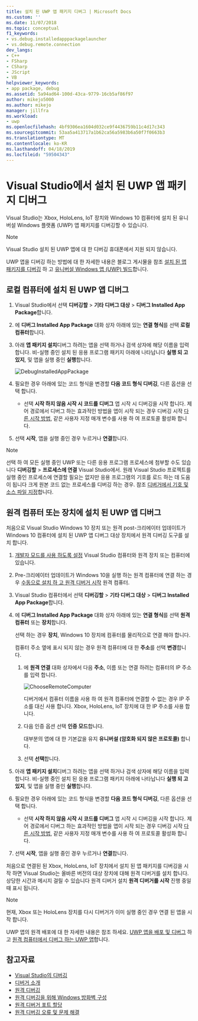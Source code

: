 ```yaml
---
title: 설치 된 UWP 앱 패키지 디버그 | Microsoft Docs
ms.custom: ''
ms.date: 11/07/2018
ms.topic: conceptual
f1_keywords:
- vs.debug.installedapppackagelauncher
- vs.debug.remote.connection
dev_langs:
- C++
- FSharp
- CSharp
- JScript
- VB
helpviewer_keywords:
- app package, debug
ms.assetid: 5a94ad64-100d-43ca-9779-16cb5af86f97
author: mikejo5000
ms.author: mikejo
manager: jillfra
ms.workload:
- uwp
ms.openlocfilehash: 4bf9306ea1604d032ce9f4436759b11c4d17c343
ms.sourcegitcommit: 53aa5a413717a1b62ca56a5983b6a50f7f0663b3
ms.translationtype: MT
ms.contentlocale: ko-KR
ms.lasthandoff: 04/18/2019
ms.locfileid: "59504343"
---
```

# <a name="debug-an-installed-uwp-app-package-in-visual-studio"></a>Visual Studio에서 설치 된 UWP 앱 패키지 디버그

Visual Studio는 Xbox, HoloLens, IoT 장치와 Windows 10 컴퓨터에 설치 된 유니버설 Windows 플랫폼 (UWP) 앱 패키지를 디버깅할 수 있습니다.

>[!NOTE]
>Visual Studio 설치 된 UWP 앱에 대 한 디버깅 휴대폰에서 지원 되지 않습니다.

UWP 앱을 디버깅 하는 방법에 대 한 자세한 내용은 블로그 게시물을 참조 [설치 된 앱 패키지를 디버깅](https://devblogs.microsoft.com/devops/updates-for-debugging-installed-app-packages-in-visual-studio-2015-update-2/) 하 고 [유니버설 Windows 앱 (UWP) 빌드](https://devblogs.microsoft.com/visualstudio/universal-windows-apps-targeting-windows-10-anniversary-sdk/)합니다.

## <a name="debug-an-installed-uwp-app-on-a-local-machine"></a>로컬 컴퓨터에 설치 된 UWP 앱 디버그

1. Visual Studio에서 선택 **디버깅할** > **기타 디버그 대상** > **디버그 Installed App Package**합니다.

1. 에 **디버그 Installed App Package** 대화 상자 아래에 있는 **연결 형식**를 선택 **로컬 컴퓨터**합니다.

1. 아래 **앱 패키지 설치**디버그 하려는 앱을 선택 하거나 검색 상자에 해당 이름을 입력 합니다. 비-실행 중인 설치 된 응용 프로그램 패키지 아래에 나타납니다 **실행 되 고 있지**, 및 앱을 실행 중인 **실행**합니다.

   ![DebugInstalledAppPackage](../debugger/media/debug-installed-app-pkg.png "DebugInstalledAppPackage")

1. 필요한 경우 아래에 있는 코드 형식을 변경할 **다음 코드 형식 디버깅**, 다른 옵션을 선택 합니다.
   - 선택 **시작 하지 않음 시작 시 코드를 디버그** 앱 시작 시 디버깅을 시작 합니다. 제어 경로에서 디버그 하는 효과적인 방법을 앱이 시작 되는 경우 디버깅 시작 [다른 시작 방법](/windows/uwp/xbox-apps/automate-launching-uwp-apps), 같은 사용자 지정 매개 변수를 사용 하 여 프로토콜 활성화 합니다.

1. 선택 **시작**, 앱을 실행 중인 경우 누르거나 **연결**합니다.

> [!NOTE]
> 선택 하 여 모든 실행 중인 UWP 또는 다른 응용 프로그램 프로세스에 첨부할 수도 있습니다 **디버깅할** > **프로세스에 연결** Visual Studio에서. 원래 Visual Studio 프로젝트를 실행 중인 프로세스에 연결할 필요는 없지만 응용 프로그램의 기호를 로드 하는 데 도움이 됩니다 크게 원본 코드 없는 프로세스를 디버깅 하는 경우. 참조 [디버거에서 기호 및 소스 파일 지정](specify-symbol-dot-pdb-and-source-files-in-the-visual-studio-debugger.md)합니다.

## <a name="remote"></a> 원격 컴퓨터 또는 장치에 설치 된 UWP 앱 디버그

처음으로 Visual Studio Windows 10 장치 또는 원격 post-크리에이터 업데이트가 Windows 10 컴퓨터에 설치 된 UWP 앱 디버그 대상 장치에서 원격 디버깅 도구를 설치 합니다.

1. [개발자 모드를 사용 하도록 설정](/windows/uwp/get-started/enable-your-device-for-development) Visual Studio 컴퓨터와 원격 장치 또는 컴퓨터에 있습니다.

1. Pre-크리에이터 업데이트가 Windows 10을 실행 하는 원격 컴퓨터에 연결 하는 경우 [수동으로 설치 하 고 원격 디버거 시작](../debugger/remote-debugging.md) 원격 컴퓨터.

1. Visual Studio 컴퓨터에서 선택 **디버깅할** > **기타 디버그 대상** > **디버그 Installed App Package**합니다.

1. 에 **디버그 Installed App Package** 대화 상자 아래에 있는 **연결 형식**를 선택 **원격 컴퓨터** 또는 **장치**합니다.

   선택 하는 경우 **장치**, Windows 10 장치에 컴퓨터를 물리적으로 연결 해야 합니다.

   컴퓨터 주소 옆에 표시 되지 않는 경우 원격 컴퓨터에 대 한 **주소**를 선택 **변경**합니다.

   1. 에 **원격 연결** 대화 상자에서 다음 **주소**, 이름 또는 연결 하려는 컴퓨터의 IP 주소를 입력 합니다.

      ![ChooseRemoteComputer](../debugger/media/debug-remote-app-pkg.png "ChooseRemoteComputer")

      디버거에서 컴퓨터 이름을 사용 하 여 원격 컴퓨터에 연결할 수 없는 경우 IP 주소를 대신 사용 합니다. Xbox, HoloLens, IoT 장치에 대 한 IP 주소를 사용 합니다.
   1. 다음 인증 옵션 선택 **인증 모드**합니다.

      대부분의 앱에 대 한 기본값을 유지 **유니버설 (암호화 되지 않은 프로토콜)** 합니다.
   1. 선택 **선택**합니다.

1. 아래 **앱 패키지 설치**디버그 하려는 앱을 선택 하거나 검색 상자에 해당 이름을 입력 합니다. 비-실행 중인 설치 된 응용 프로그램 패키지 아래에 나타납니다 **실행 되 고 있지**, 및 앱을 실행 중인 **실행**합니다.

1. 필요한 경우 아래에 있는 코드 형식을 변경할 **다음 코드 형식 디버깅**, 다른 옵션을 선택 합니다.
   - 선택 **시작 하지 않음 시작 시 코드를 디버그** 앱 시작 시 디버깅을 시작 합니다. 제어 경로에서 디버그 하는 효과적인 방법을 앱이 시작 되는 경우 디버깅 시작 [다른 시작 방법](/windows/uwp/xbox-apps/automate-launching-uwp-apps), 같은 사용자 지정 매개 변수를 사용 하 여 프로토콜 활성화 합니다.

1. 선택 **시작**, 앱을 실행 중인 경우 누르거나 **연결**합니다.

처음으로 연결된 된 Xbox, HoloLens, IoT 장치에서 설치 된 앱 패키지를 디버깅을 시작 하면 Visual Studio는 올바른 버전의 대상 장치에 대해 원격 디버거를 설치 합니다. 상당한 시간과 메시지 걸릴 수 있습니다 원격 디버거 설치 **원격 디버거를 시작** 진행 중일 때 표시 됩니다.

>[!NOTE]
>현재, Xbox 또는 HoloLens 장치를 다시 디버거가 이미 실행 중인 경우 연결 된 앱을 시작 합니다.

UWP 앱의 원격 배포에 대 한 자세한 내용은 참조 하세요. [UWP 앱을 배포 및 디버그](/windows/uwp/debug-test-perf/deploying-and-debugging-uwp-apps#advanced-remote-deployment-options) 하 고 [원격 컴퓨터에서 디버그 하는 UWP 앱](run-windows-store-apps-on-a-remote-machine.md)합니다.

## <a name="see-also"></a>참고자료

- [Visual Studio의 디버깅](../debugger/index.md)
- [디버거 소개](../debugger/debugger-feature-tour.md)
- [원격 디버깅](../debugger/remote-debugging.md)
- [원격 디버깅을 위해 Windows 방화벽 구성](../debugger/configure-the-windows-firewall-for-remote-debugging.md)
- [원격 디버거 포트 할당](../debugger/remote-debugger-port-assignments.md)
- [원격 디버깅 오류 및 문제 해결](../debugger/remote-debugging-errors-and-troubleshooting.md)